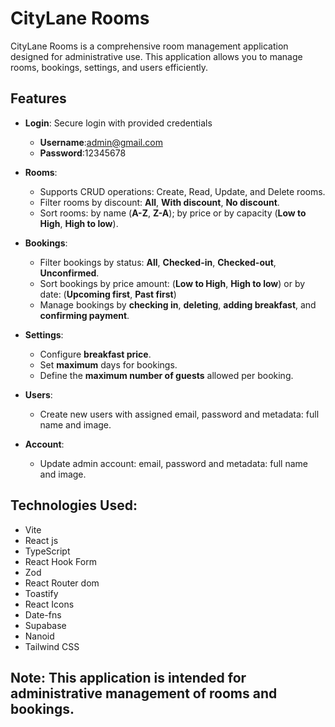 # CityLane Rooms

CityLane Rooms is a comprehensive room management application designed for administrative use. This application allows you to manage rooms, bookings, settings, and users efficiently.

## Features

- **Login**: Secure login with provided credentials
  - **Username**:admin@gmail.com
  - **Password**:12345678
 
- **Rooms**:
  - Supports CRUD operations: Create, Read, Update, and Delete rooms.
  - Filter rooms by discount: **All**, **With discount**, **No discount**.
  - Sort rooms: by name (**A-Z**, **Z-A**); by price or by capacity (**Low to High**, **High to low**).

- **Bookings**: 
  - Filter bookings by status: **All**, **Checked-in**, **Checked-out**, **Unconfirmed**.
  - Sort bookings by price amount: (**Low to High**, **High to low**) or by date: (**Upcoming first**, **Past first**)
  - Manage bookings by **checking in**, **deleting**, **adding breakfast**, and **confirming payment**.
 
- **Settings**:
  - Configure **breakfast price**.
  - Set **maximum** days for bookings.
  - Define the **maximum number of guests** allowed per booking.
 
- **Users**:
  - Create new users with assigned email, password and metadata: full name and image.
 
- **Account**:
  - Update admin account: email, password and metadata: full name and image.

## Technologies Used:

- Vite
- React js
- TypeScript
- React Hook Form
- Zod
- React Router dom
- Toastify
- React Icons
- Date-fns
- Supabase
- Nanoid
- Tailwind CSS

## **Note**: This application is intended for administrative management of rooms and bookings.




